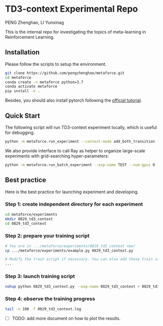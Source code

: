 # TD3-context Experimental Repo

PENG Zhenghao, LI Yunxinag

This is the internal repo for investigating the topics of meta-learning in Reinforcement Learning.

## Installation

Please follow the scripts to setup the environment.

```bash
git clone https://github.com/pengzhenghao/metaforce.git
cd metaforce
conda create -n metaforce python=3.7
conda activate metaforce
pip install -e .
```

Besides, you should also install pytorch following the [official tutorial](https://pytorch.org/get-started/locally/).

## Quick Start

The following script will run TD3-context experiment locally, which is useful for debugging.
```bash
python -m metaforce.run_experiment --context-mode add_both_transition
```

We also provide interface to call Ray as helper to organize large-scale experiments with grid-searching hyper-parameters:

```bash
python -m metaforce.run_batch_experiment --exp-name TEST --num-gpus 0 --num-seeds 3 --env ml10 --test-mode
```

## Best practice

Here is the best practice for launching experiment and developing.

###  Step 1: create independent directory for each experiment

```bash
cd metaforce/experiments
mkdir 0829_td3_context
cd 0829_td3_context
```

### Step 2: prepare your training script

```bash
# You are in .../metaforce/experiments/0829_td3_context now!
cp .../metaforce/experiments/example.py 0829_td3_context.py

# Modify the train script if necessary. You can also add those train script into git.
...
```

### Step 3: launch training script

```bash
nohup python 0829_td3_context.py --exp-name 0829_td3_context > 0829_td3_context.log 2>&1 &
```

### Step 4: observe the training progress

```bash
tail -n 100 -f 0829_td3_context.log
```

* [ ] TODO: add more document on how to plot the results.

